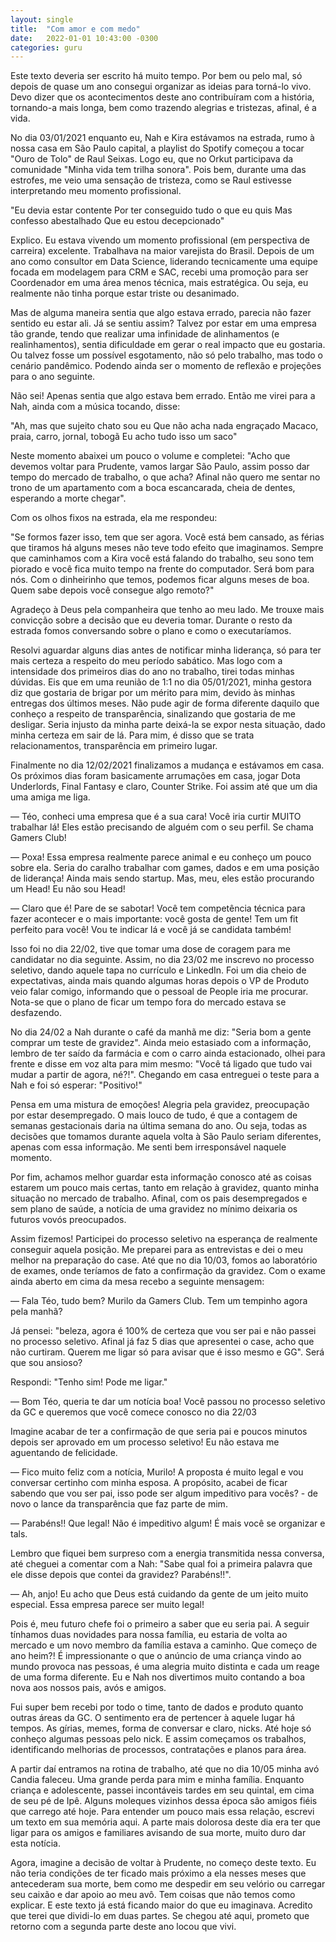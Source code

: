 ```yaml
---
layout: single
title:  "Com amor e com medo"
date:   2022-01-01 10:43:00 -0300
categories: guru
---
```


Este texto deveria ser escrito há muito tempo. Por bem ou pelo mal, só depois de quase um ano consegui organizar as ideias para torná-lo vivo. Devo dizer que os acontecimentos deste ano contribuíram com a história, tornando-a mais longa, bem como trazendo alegrias e tristezas, afinal, é a vida.

No dia 03/01/2021 enquanto eu, Nah e Kira estávamos na estrada, rumo à nossa casa em São Paulo capital, a playlist do Spotify começou a tocar "Ouro de Tolo" de Raul Seixas. Logo eu, que no Orkut participava da comunidade "Minha vida tem trilha sonora". Pois bem, durante uma das estrofes, me veio uma sensação de tristeza, como se Raul estivesse interpretando meu momento profissional.

"Eu devia estar contente
Por ter conseguido tudo o que eu quis
Mas confesso abestalhado
Que eu estou decepcionado"

Explico. Eu estava vivendo um momento profissional (em perspectiva de carreira) excelente. Trabalhava na maior varejista do Brasil. Depois de um ano como consultor em Data Science, liderando tecnicamente uma equipe focada em modelagem para CRM e SAC, recebi uma promoção para ser Coordenador em uma área menos técnica, mais estratégica. Ou seja, eu realmente não tinha porque estar triste ou desanimado.

Mas de alguma maneira sentia que algo estava errado, parecia não fazer sentido eu estar ali. Já se sentiu assim? Talvez por estar em uma empresa tão grande, tendo que realizar uma infinidade de alinhamentos (e realinhamentos), sentia dificuldade em gerar o real impacto que eu gostaria. Ou talvez fosse um possível esgotamento, não só pelo trabalho, mas todo o cenário pandêmico. Podendo ainda ser o momento de reflexão e projeções para o ano seguinte.

Não sei! Apenas sentia que algo estava bem errado. Então me virei para a Nah, ainda com a música tocando, disse:

"Ah, mas que sujeito chato sou eu
Que não acha nada engraçado
Macaco, praia, carro, jornal, tobogã
Eu acho tudo isso um saco"

Neste momento abaixei um pouco o volume e completei: "Acho que devemos voltar para Prudente, vamos largar São Paulo, assim posso dar tempo do mercado de trabalho, o que acha? Afinal não quero me sentar no trono de um apartamento com a boca escancarada, cheia de dentes, esperando a morte chegar".

Com os olhos fixos na estrada, ela me respondeu:

"Se formos fazer isso, tem que ser agora. Você está bem cansado, as férias que tiramos há alguns meses não teve todo efeito que imaginamos. Sempre que caminhamos com a Kira você está falando do trabalho, seu sono tem piorado e você fica muito tempo na frente do computador. Será bom para nós. Com o dinheirinho que temos, podemos ficar alguns meses de boa. Quem sabe depois você consegue algo remoto?"

Agradeço à Deus pela companheira que tenho ao meu lado. Me trouxe mais convicção sobre a decisão que eu deveria tomar. Durante o resto da estrada fomos conversando sobre o plano e como o executaríamos.

Resolvi aguardar alguns dias antes de notificar minha liderança, só para ter mais certeza a respeito do meu período sabático. Mas logo com a intensidade dos primeiros dias do ano no trabalho, tirei todas minhas dúvidas. Eis que em uma reunião de 1:1 no dia 05/01/2021, minha gestora diz que gostaria de brigar por um mérito para mim, devido às minhas entregas dos últimos meses. Não pude agir de forma diferente daquilo que conheço a respeito de transparência, sinalizando que gostaria de me desligar. Seria injusto da minha parte deixá-la se expor nesta situação, dado minha certeza em sair de lá. Para mim, é disso que se trata relacionamentos, transparência em primeiro lugar.

Finalmente no dia 12/02/2021 finalizamos a mudança e estávamos em casa. Os próximos dias foram basicamente arrumações em casa, jogar Dota Underlords, Final Fantasy e claro, Counter Strike. Foi assim até que um dia uma amiga me liga. 

— Téo, conheci uma empresa que é a sua cara! Você iria curtir MUITO trabalhar lá! Eles estão precisando de alguém com o seu perfil. Se chama Gamers Club!

— Poxa! Essa empresa realmente parece animal e eu conheço um pouco sobre ela. Seria do caralho trabalhar com games, dados e em uma posição de liderança! Ainda mais sendo startup. Mas, meu, eles estão procurando um Head! Eu não sou Head!

— Claro que é! Pare de se sabotar! Você tem competência técnica para fazer acontecer e o mais importante: você gosta de gente! Tem um fit perfeito para você! Vou te indicar lá e você já se candidata também!

Isso foi no dia 22/02, tive que tomar uma dose de coragem para me candidatar no dia seguinte. Assim, no dia 23/02 me inscrevo no processo seletivo, dando aquele tapa no currículo e LinkedIn. Foi um dia cheio de expectativas, ainda mais quando algumas horas depois o VP de Produto veio falar comigo, informando que o pessoal de People iria me procurar. Nota-se que o plano de ficar um tempo fora do mercado estava se desfazendo.

No dia 24/02 a Nah durante o café da manhã me diz: "Seria bom a gente comprar um teste de gravidez". Ainda meio estasiado com a informação, lembro de ter saído da farmácia e com o carro ainda estacionado, olhei para frente e disse em voz alta para mim mesmo: "Você tá ligado que tudo vai mudar a partir de agora, né?!". Chegando em casa entreguei o teste para a Nah e foi só esperar: "Positivo!"

Pensa em uma mistura de emoções! Alegria pela gravidez, preocupação por estar desempregado. O mais louco de tudo, é que a contagem de semanas gestacionais daria na última semana do ano. Ou seja, todas  as decisões que tomamos durante aquela volta à São Paulo seriam diferentes, apenas com essa informação. Me senti bem irresponsável naquele momento.

Por fim, achamos melhor guardar esta informação conosco até as coisas estarem um pouco mais certas, tanto em relação à gravidez, quanto minha situação no mercado de trabalho. Afinal, com os pais desempregados e sem plano de saúde, a notícia de uma gravidez no mínimo deixaria os futuros vovós preocupados.

Assim fizemos! Participei do processo seletivo na esperança de realmente conseguir aquela posição. Me preparei para as entrevistas e dei o meu melhor na preparação do case. Até que no dia 10/03, fomos ao laboratório de exames, onde teríamos de fato a confirmação da gravidez. Com o exame ainda aberto em cima da mesa recebo a seguinte mensagem: 

— Fala Téo, tudo bem? Murilo da Gamers Club. Tem um tempinho agora pela manhã? 

Já pensei: "beleza, agora é 100% de certeza que vou ser pai e não passei no processo seletivo. Afinal já faz 5 dias que apresentei o case, acho que não curtiram. Querem me ligar só para avisar que é isso mesmo e GG". Será que sou ansioso?

Respondi: "Tenho sim! Pode me ligar."

— Bom Téo, queria te dar um notícia boa! Você passou no processo seletivo da GC e queremos que você comece conosco no dia 22/03

Imagine acabar de ter a confirmação de que seria pai e poucos minutos depois ser aprovado em um processo seletivo! Eu não estava me aguentando de felicidade.

— Fico muito feliz com a notícia, Murilo! A proposta é muito legal e vou conversar certinho com minha esposa. A propósito, acabei de ficar sabendo que vou ser pai, isso pode ser algum impeditivo para vocês? - de novo o lance da transparência que faz parte de mim.

— Parabéns!! Que legal! Não é impeditivo algum! É mais você se organizar e tals.

Lembro que fiquei bem surpreso com a energia transmitida nessa conversa, até cheguei a comentar com a Nah: "Sabe qual foi a primeira palavra que ele disse depois que contei da gravidez? Parabéns!!".

— Ah, anjo! Eu acho que Deus está cuidando da gente de um jeito muito especial. Essa empresa parece ser muito legal!

Pois é, meu futuro chefe foi o primeiro a saber que eu seria pai. A seguir tínhamos duas novidades para nossa família, eu estaria de volta ao mercado e um novo membro da família estava a caminho. Que começo de ano heim?! É impressionante o que o anúncio de uma criança vindo ao mundo provoca nas pessoas, é uma alegria muito distinta e cada um reage de uma forma diferente. Eu e Nah nos divertimos muito contando  a boa nova aos nossos pais, avós e amigos.

Fui super bem recebi por todo o time, tanto de dados e produto quanto outras áreas da GC. O sentimento era de pertencer à aquele lugar há tempos. As gírias, memes, forma de conversar e claro, nicks. Até hoje só conheço algumas pessoas pelo nick. E assim começamos os trabalhos, identificando melhorias de processos, contratações e planos para área.

A partir daí entramos na rotina de trabalho, até que no dia 10/05 minha avó Candia faleceu. Uma grande perda para mim e minha família. Enquanto criança e adolescente, passei incontáveis tardes em seu quintal, em cima de seu pé de Ipê. Alguns moleques vizinhos dessa época são amigos fiéis que carrego até hoje. Para entender um pouco mais essa relação, escrevi um texto em sua memória aqui. A parte mais dolorosa deste dia era ter que ligar para os amigos e familiares avisando de sua morte, muito duro dar esta notícia.

Agora, imagine a decisão de voltar à Prudente, no começo deste texto. Eu não teria condições de ter ficado mais próximo a ela nesses meses que antecederam sua morte, bem como me despedir em seu velório ou carregar seu caixão e dar apoio ao meu avô. Tem coisas que não temos como explicar. E este texto já está ficando maior do que eu imaginava. Acredito que terei que dividi-lo em duas partes. Se chegou até aqui, prometo que retorno com a segunda parte deste ano locou que vivi.